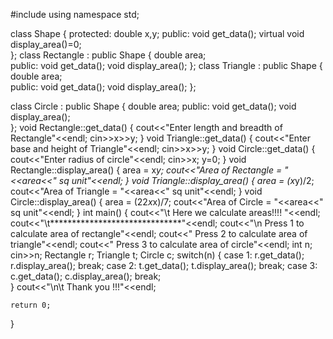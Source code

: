#include<iostream>
using namespace std;

class Shape
{
	protected:
		double x,y;
	public:
		void get_data();
		virtual void display_area()=0;		
};
class Rectangle : public Shape
{
	double area;	
	public:
		void get_data();
		void display_area();
};
class Triangle : public Shape
{
	double area;	
	public:
		void get_data();
		void display_area();
};

class Circle : public Shape
{
	double area;
	public:
		void get_data();
		void display_area();	
};
void Rectangle::get_data()
{
	cout<<"Enter length and breadth of Rectangle"<<endl;
	cin>>x>>y;
}
void Triangle::get_data()
{
	cout<<"Enter base and height of Triangle"<<endl;
	cin>>x>>y;
}
void Circle::get_data()
{
	cout<<"Enter radius of circle"<<endl;
	cin>>x;
	y=0;
}
void Rectangle::display_area()
{
	area = x*y;
	cout<<"Area of Rectangle = "<<area<<" sq unit"<<endl;
}
void Triangle::display_area()
{
	area = (x*y)/2;
	cout<<"Area of Triangle = "<<area<<" sq unit"<<endl;
}
void Circle::display_area()
{
	area = (22*x*x)/7;
	cout<<"Area of Circle = "<<area<<" sq unit"<<endl;
}
int main()
{
	cout<<"\t  Here we calculate areas!!!! "<<endl;
	cout<<"\t******************************"<<endl;
	cout<<"\n Press 1 to calculate area of rectangle"<<endl;
    cout<<" Press 2 to calculate area of triangle"<<endl;
	cout<<" Press 3 to calculate area of circle"<<endl;	
	int n;
	cin>>n;
	Rectangle r;
	Triangle t;
	Circle c;
	switch(n)
	{
		case 1:
			r.get_data();
			r.display_area();
			break;
		case 2:
			t.get_data();
			t.display_area();
			break;
		case 3:			
			c.get_data();
			c.display_area();
			break;				 
	}
	cout<<"\n\t Thank you !!!"<<endl;
	
	return 0;
}
